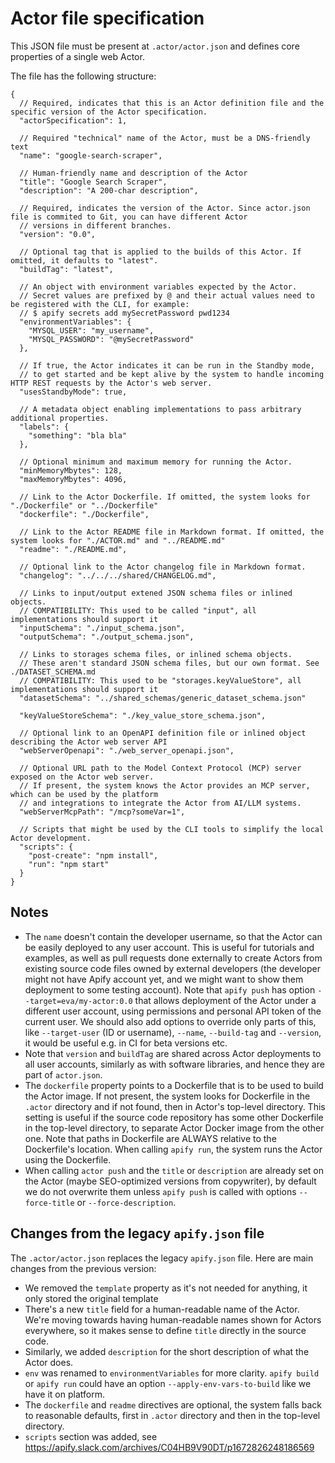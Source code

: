 # Actor file specification

This JSON file must be present at `.actor/actor.json` and defines core properties of a single web Actor.

The file has the following structure:

```jsonc
{
  // Required, indicates that this is an Actor definition file and the specific version of the Actor specification.
  "actorSpecification": 1,
  
  // Required "technical" name of the Actor, must be a DNS-friendly text
  "name": "google-search-scraper",

  // Human-friendly name and description of the Actor
  "title": "Google Search Scraper",
  "description": "A 200-char description",
  
  // Required, indicates the version of the Actor. Since actor.json file is commited to Git, you can have different Actor
  // versions in different branches.
  "version": "0.0",
  
  // Optional tag that is applied to the builds of this Actor. If omitted, it defaults to "latest".
  "buildTag": "latest",
  
  // An object with environment variables expected by the Actor.
  // Secret values are prefixed by @ and their actual values need to be registered with the CLI, for example:
  // $ apify secrets add mySecretPassword pwd1234
  "environmentVariables": {
    "MYSQL_USER": "my_username",
    "MYSQL_PASSWORD": "@mySecretPassword"
  },
  
  // If true, the Actor indicates it can be run in the Standby mode,
  // to get started and be kept alive by the system to handle incoming HTTP REST requests by the Actor's web server.
  "usesStandbyMode": true,
 
  // A metadata object enabling implementations to pass arbitrary additional properties.
  "labels": {
    "something": "bla bla"
  },
  
  // Optional minimum and maximum memory for running the Actor.
  "minMemoryMbytes": 128,
  "maxMemoryMbytes": 4096,
  
  // Link to the Actor Dockerfile. If omitted, the system looks for "./Dockerfile" or "../Dockerfile"
  "dockerfile": "./Dockerfile",
  
  // Link to the Actor README file in Markdown format. If omitted, the system looks for "./ACTOR.md" and "../README.md"
  "readme": "./README.md",
  
  // Optional link to the Actor changelog file in Markdown format.
  "changelog": "../../../shared/CHANGELOG.md",
  
  // Links to input/output extened JSON schema files or inlined objects.
  // COMPATIBILITY: This used to be called "input", all implementations should support it
  "inputSchema": "./input_schema.json",
  "outputSchema": "./output_schema.json",
  
  // Links to storages schema files, or inlined schema objects.
  // These aren't standard JSON schema files, but our own format. See ./DATASET_SCHEMA.md
  // COMPATIBILITY: This used to be "storages.keyValueStore", all implementations should support it
  "datasetSchema": "../shared_schemas/generic_dataset_schema.json"
  
  "keyValueStoreSchema": "./key_value_store_schema.json",
   
  // Optional link to an OpenAPI definition file or inlined object describing the Actor web server API
  "webServerOpenapi": "./web_server_openapi.json",
  
  // Optional URL path to the Model Context Protocol (MCP) server exposed on the Actor web server.
  // If present, the system knows the Actor provides an MCP server, which can be used by the platform
  // and integrations to integrate the Actor from AI/LLM systems.
  "webServerMcpPath": "/mcp?someVar=1",

  // Scripts that might be used by the CLI tools to simplify the local Actor development.
  "scripts": {
    "post-create": "npm install",
    "run": "npm start"
  }
}
```

## Notes

- The `name` doesn't contain the developer username, so that the Actor can be easily deployed
  to any user account. This is useful for tutorials and examples, as well as
  pull requests done externally to create Actors from existing source code files
  owned by external developers
  (the developer might not have Apify account yet, and we might want to show them deployment
  to some testing account).
  Note that `apify push` has option `--target=eva/my-actor:0.0` that allows
  deployment of the Actor under a different user account, using permissions
  and personal API token of the current user.
  We should also add options to override only parts of this,
  like `--target-user` (ID or username), `--name`, `--build-tag` and `--version`,
  it would be useful e.g. in CI for beta versions etc.
- Note that `version` and `buildTag` are shared across Actor deployments to
  all user accounts, similarly as with software libraries,
  and hence they are part of `actor.json`.
- The `dockerfile` property points to a Dockerfile that is to be used to build the
  Actor image. If not present, the system looks for Dockerfile in the `.actor` directory
  and if not found, then in Actor's top-level
  directory. This setting is useful if the source code repository has some
  other Dockerfile in the top-level directory, to separate Actor Docker image from the
  other one. Note that paths in Dockerfile are ALWAYS relative to the Dockerfile's location.
  When calling `apify run`, the system runs the Actor using the Dockerfile.
- When calling `actor push` and the `title` or `description` are already set
  on the Actor (maybe SEO-optimized versions from copywriter),
  by default we do not overwrite them
  unless `apify push` is called with options `--force-title` or `--force-description`.


## Changes from the legacy `apify.json` file

The `.actor/actor.json` replaces the legacy `apify.json` file. Here are main changes from the previous version:

- We removed the `template` property as it's not needed for anything, it only stored the original template
- There's a new `title` field for a human-readable name of the Actor.
  We're moving towards having human-readable names shown for Actors everywhere,
  so it makes sense to define `title` directly in the source code.
- Similarly, we added `description` for the short description of what the Actor does.
- `env` was renamed to `environmentVariables` for more clarity. `apify build` or `apify run`
  could have an option `--apply-env-vars-to-build` like we have it on platform.
- The `dockerfile` and `readme` directives are optional, the system falls back to reasonable
  defaults, first in `.actor` directory and then in the top-level directory.
- `scripts` section was added, see https://apify.slack.com/archives/C04HB9V90DT/p1672826248186569
